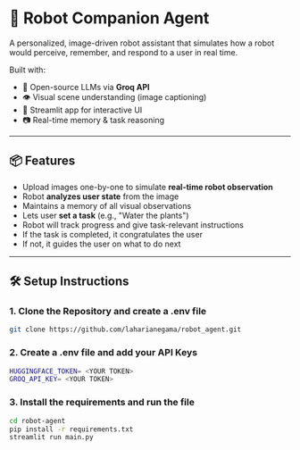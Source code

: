 # 🤖 Robot Companion Agent

A personalized, image-driven robot assistant that simulates how a robot would perceive, remember, and respond to a user in real time.

Built with:

- 🧠 Open-source LLMs via **Groq API**
- 👁️ Visual scene understanding (image captioning)
- 💬 Streamlit app for interactive UI
- 📷 Real-time memory & task reasoning

---

## 📦 Features

- Upload images one-by-one to simulate **real-time robot observation**
- Robot **analyzes user state** from the image
- Maintains a memory of all visual observations
- Lets user **set a task** (e.g., "Water the plants")
- Robot will track progress and give task-relevant instructions
- If the task is completed, it congratulates the user
- If not, it guides the user on what to do next

---

## 🛠 Setup Instructions

### 1. Clone the Repository and create a .env file

```bash
git clone https://github.com/laharianegama/robot_agent.git
```

### 2. Create a .env file and add your API Keys

```bash
HUGGINGFACE_TOKEN= <YOUR TOKEN>
GROQ_API_KEY= <YOUR TOKEN>
```

### 3. Install the requirements and run the file

```bash
cd robot-agent
pip install -r requirements.txt
streamlit run main.py
```
